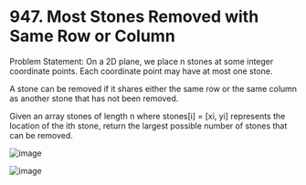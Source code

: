 # 947. Most Stones Removed with Same Row or Column

Problem Statement: On a 2D plane, we place n stones at some integer coordinate points. Each coordinate point may have at most one stone.

A stone can be removed if it shares either the same row or the same column as another stone that has not been removed.

Given an array stones of length n where stones[i] = [xi, yi] represents the location of the ith stone, return the largest possible number of stones that can be removed.

![image](https://github.com/aryanv175/leetcode/assets/91381804/ebe3e853-306b-4427-88d8-9fa66a566cfd)

![image](https://github.com/aryanv175/leetcode/assets/91381804/1c307f61-7e6c-4243-9e8d-c8ffa6820ca7)
